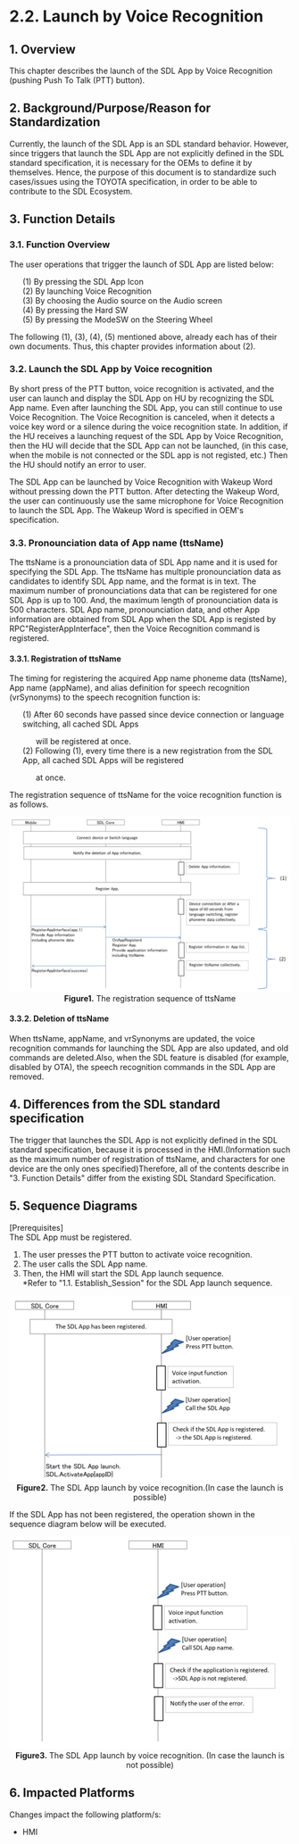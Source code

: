 # 2.2. Launch by Voice Recognition

## 1. Overview
This chapter describes the launch of the SDL App by Voice Recognition (pushing Push To Talk (PTT) button).

## 2. Background/Purpose/Reason for Standardization
Currently, the launch of the SDL App is an SDL standard behavior.
However, since triggers that launch the SDL App are not explicitly defined in the SDL standard specification, it is necessary for the OEMs to define it by themselves.
Hence, the purpose of this document is to standardize such cases/issues using the TOYOTA specification, in order to be able to contribute to the SDL Ecosystem.

## 3. Function Details
### 3.1. Function Overview
The user operations that trigger the launch of SDL App are listed below:

<ol>
 (1) By pressing the SDL App Icon<br>
 (2) By launching Voice Recognition<br>
 (3) By choosing the Audio source on the Audio screen<br>
 (4) By pressing the Hard SW<br>
 (5) By pressing the ModeSW on the Steering Wheel
</ol>

The following (1), (3), (4), (5) mentioned above, already each has of their own documents. Thus, this chapter provides information about (2).

### 3.2. Launch the SDL App by Voice recognition
By short press of the PTT button, voice recognition is activated, and the user can launch and display the SDL App on HU by recognizing the SDL App name.
Even after launching the SDL App, you can still continue to use Voice Recognition.
The Voice Recognition is canceled, when it detects a voice key word or a silence during the voice recognition state.
In addition, if the HU receives a launching request of the SDL App by Voice Recognition, then the HU will decide that the SDL App can not be launched, (in this case, when the mobile is not connected or the SDL app is not registed, etc.)
Then the HU should notify an error to user.

The SDL App can be launched by Voice Recognition with Wakeup Word without pressing down the PTT button.
After detecting the Wakeup Word, the user can continuously use the same microphone for Voice Recognition to launch the SDL App.
The Wakeup Word is specified in OEM's specification.


### 3.3. Pronounciation data of App name (ttsName)
The ttsName is a pronounciation data of SDL App name and it is used for specifying the SDL App.
The ttsName has multiple pronounciation data as candidates to identify SDL App name, and the format is in text.
The maximum number of pronounciations data that can be registered for one SDL App is up to 100.
And, the maximum length of pronounciation data is 500 characters.
SDL App name, pronounciation data, and other App information are obtained from SDL App when the SDL App is registed by RPC"RegisterAppInterface", then the Voice Recognition command is registered.


#### 3.3.1. Registration of ttsName
The timing for registering the acquired App name phoneme data (ttsName), App name (appName), and alias definition for speech recognition (vrSynonyms) to the speech recognition function is:
<ol>
 (1) After 60 seconds have passed since device connection or language switching, all cached SDL Apps <ol>will be registered at once.</ol>
 (2) Following (1), every time there is a new registration from the SDL App, all cached SDL Apps will be registered <ol>at once.</ol>
</ol>

The registration sequence of ttsName for the voice recognition function is as follows.

<div align="center">

![Figure1_The_registration_sequence_of_ttsName.png](./assets/Figure1_The_registration_sequence_of_ttsName.png)<br>
<b>Figure1.</b> The registration sequence of ttsName

</div>

#### 3.3.2. Deletion of ttsName
When ttsName, appName, and vrSynonyms are updated, the voice recognition commands for launching the SDL App are also updated, and old commands are deleted.Also, when the SDL feature is disabled (for example, disabled by OTA), the speech recognition commands in the SDL App are removed.

## 4. Differences from the SDL standard specification
The trigger that launches the SDL App is not explicitly defined in the SDL standard specification, because it is processed in the HMI.(Information such as the maximum number of registration of ttsName, and characters for one device are the only ones specified)Therefore, all of the contents describe in "3. Function Details" differ from the existing SDL Standard Specification.

## 5. Sequence Diagrams
[Prerequisites]<br>
The SDL App must be registered.

1. The user presses the PTT button to activate voice recognition.
2. The user calls the SDL App name.
3. Then, the HMI will start the SDL App launch sequence.
<br>*Refer to "1.1. Establish_Session" for the SDL App launch sequence.

<div align="center">

![Figure2_The_SDLApp_launch_is_ok.png](./assets/Figure2_The_SDLApp_launch_is_ok.png)<br>
<b>Figure2.</b> The SDL App launch by voice recognition.(In case the launch is possible)

</div>

If the SDL App has not been registered, the operation shown in the sequence diagram below will be executed.

<div align="center">

![Figure3_The_SDLApp_launch_is_ng.png](./assets/Figure3_The_SDLApp_launch_is_ng.png)<br>
<b>Figure3.</b> The SDL App launch by voice recognition. (In case the launch is not possible)

</div>

## 6. Impacted Platforms
Changes impact the following platform/s:
- HMI